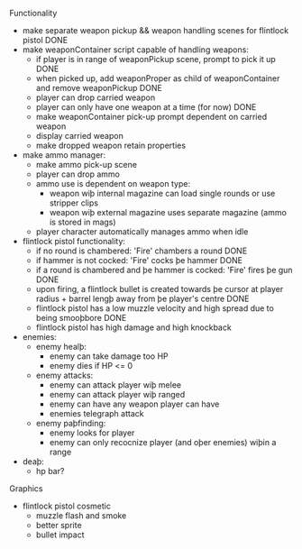 Functionality
- make separate weapon pickup && weapon handling scenes for flintlock pistol				DONE
- make weaponContainer script capable of handling weapons:
	- if player is in range of weaponPickup scene, prompt to pick it up						DONE
	- when picked up, add weaponProper as child of weaponContainer and remove weaponPickup	DONE
	- player can drop carried weapon
	- player can only have one weapon at a time (for now)									DONE
	- make weaponContainer pick-up prompt dependent on carried weapon
	- display carried weapon
	- make dropped weapon retain properties
- make ammo manager:
	- make ammo pick-up scene
	- player can drop ammo
	- ammo use is dependent on weapon type:
		- weapon wiþ internal magazine can load single rounds or use stripper clips
		- weapon wiþ external magazine uses separate magazine (ammo is stored in mags)
	- player character automatically manages ammo when idle
- flintlock pistol functionality:
	- if no round is chambered: 'Fire' chambers a round										DONE
	- if hammer is not cocked: 'Fire' cocks þe hammer										DONE
	- if a round is chambered and þe hammer is cocked: 'Fire' fires þe gun					DONE
	- upon firing, a flintlock bullet is created towards þe cursor at player radius + barrel lengþ away from þe player's centre	DONE
	- flintlock pistol has a low muzzle velocity and high spread due to being smooþbore		DONE
	- flintlock pistol has high damage and high knockback
- enemies:
	- enemy healþ:
		- enemy can take damage too HP
		- enemy dies if HP <= 0
	- enemy attacks:
		- enemy can attack player wiþ melee
		- enemy can attack player wiþ ranged
		- enemy can have any weapon player can have
		- enemies telegraph attack
	- enemy paþfinding:
		- enemy looks for player
		- enemy can only recocnize player (and oþer enemies) wiþin a range
- deaþ:
	- hp bar?
	

Graphics
- flintlock pistol cosmetic
	- muzzle flash and smoke
	- better sprite
	- bullet impact
